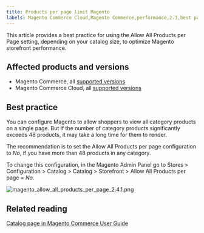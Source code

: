```yaml
---
title: Products per page limit Magento
labels: Magento Commerce Cloud,Magento Commerce,performance,2.3,best practices,2.3.x,2.4,products per page,allow all products,2.4.x
---
```


This article provides a best practice for using the Allow All Products per Page setting, depending on your catalog size, to optimize Magento storefront performance.

## Affected products and versions

* Magento Commerce, all [supported versions](https://magento.com/sites/default/files/magento-software-lifecycle-policy.pdf)
* Magento Commerce Cloud, all [supported versions](https://magento.com/sites/default/files/magento-software-lifecycle-policy.pdf)

## Best practice

You can configure Magento to allow shoppers to view all category products on a single page. But if the number of category products significantly exceeds 48 products, it may take a long time for them to render.

The recommendation is to set the Allow All Products per page configuration to _No_, if you have more than 48 products in any category. 

To change this configuration, in the Magento Admin Panel go to Stores > Configuration > Catalog > Catalog > Storefront > Allow All Products per page = _No_.  
  
![magento_allow_all_products_per_page_2.4.1.png](https://support.magento.com/hc/article_attachments/360086186352/magento_allow_all_products_per_page_2.4.1.png)

## Related reading

[Catalog page in Magento Commerce User Guide](https://docs.magento.com/user-guide/configuration/catalog/catalog.html)